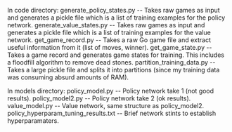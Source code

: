 In code directory:
generate_policy_states.py -- Takes raw games as input and generates a pickle file which is a list of training examples for the policy network.
generate_value_states.py -- Takes raw games as input and generates a pickle file which is a list of training examples for the value network.
get_game_record.py -- Takes a raw Go game file and extract useful information from it (list of moves, winner).
get_game_state.py -- Takes a game record and generates game states for training. This includes a floodfill algorithm to remove dead stones.
partition_training_data.py -- Takes a large pickle file and splits it into partitions (since my training data was consuming absurd amounts of RAM).

In models directory:
policy_model.py -- Policy network take 1 (not good results).
policy_model2.py -- Policy network take 2 (ok results).
value_model.py -- Value network, same structure as policy_model2.
policy_hyperparam_tuning_results.txt -- Brief network stints to establish hyperparamaters.
